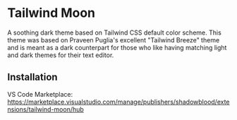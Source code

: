# Tailwind Moon

A soothing dark theme based on Tailwind CSS default color scheme. This theme was based on Praveen Puglia's excellent "Tailwind Breeze" theme and is meant as a dark counterpart for those who like having matching light and dark themes for their text editor.

## Installation

VS Code Marketplace: https://marketplace.visualstudio.com/manage/publishers/shadowblood/extensions/tailwind-moon/hub
